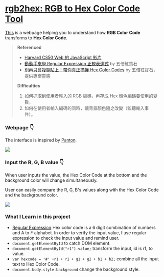 # [rgb2hex: RGB to Hex Color Code Tool](https://laiyenju.github.io/rgb2hexcode/)

[This](https://laiyenju.github.io/rgb2hexcode/) is a webpage helping you to understand how **RGB Color Code** transforms to **Hex Color Code**.

> **Referenced**
> -   [Harvard CS50 Web 的 JavaScript 影片](https://cs50.harvard.edu/x/2020/tracks/web/)
> -   [動動手來學 Regular Expression 正規表達式](https://5xruby.tw/posts/learn-regular-expression/) by 五倍紅寶石
> -   [別再只會複製貼上！帶你真正搞懂 Hex Color Codes](https://5xruby.tw/posts/understand-hex-color-codes/) by 五倍紅寶石，提供專案靈感
> 
> **Difficulties**
> 1.  如何抓取到使用者輸入的 RGB 編碼，再存成 Hex 顏色編碼要使用的變數。
> 2.  如何在使用者輸入編碼的同時，讓背景顏色隨之改變（監聽輸入事件）。


### Webpage :point_down: 
The interface is inspired by [Panton](https://store.pantone.com/hk/en/?gclid=EAIaIQobChMIs-6406iL5wIVQXRgCh2jMQ8jEAAYASAAEgIO4fD_BwE).

![](https://i.imgur.com/uB31gAK.png)

### Input the R, G, B value :point_down: 
When user inputs the value, the Hex Color Code at the bottom and the background color will change simultaneously. 

User can easily compare the R, G, B's values along with the Hex Color Code and the background color.

![](https://i.imgur.com/XUcHN0r.png)

### What I Learn in this project
- [Regular Expression](https://developer.mozilla.org/en-US/docs/Web/JavaScript/Guide/Regular_Expressions)
Hex color code is a 6 digit combination of numbers and A to F alphabet. In order to verify the input value, I use regular expression to check the input value and remind user.
- `document.getElementById` to catch DOM element.
- `document.getElementById("r1").value;` transform the input, id is r1, to value.
- `var hexcode = '#' +r1 + r2 + g1 + g2 + b1 + b2;` combine all the input text to Hex Color Code.
- `document.body.style.background` change the background style.
